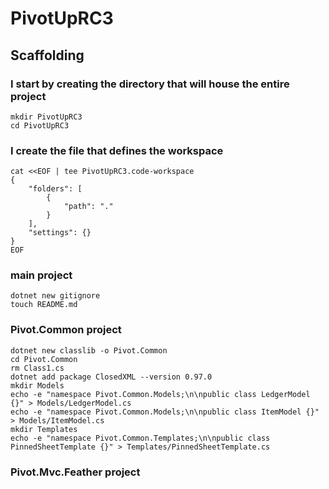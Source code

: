 # PivotUpRC3

## Scaffolding

### I start by creating the directory that will house the entire project

```shell
mkdir PivotUpRC3
cd PivotUpRC3
```

### I create the file that defines the workspace

```shell
cat <<EOF | tee PivotUpRC3.code-workspace
{
	"folders": [
		{
			"path": "."
		}
	],
	"settings": {}
}
EOF
```

### main project

```shell
dotnet new gitignore
touch README.md
```

### Pivot.Common project

```shell
dotnet new classlib -o Pivot.Common
cd Pivot.Common
rm Class1.cs
dotnet add package ClosedXML --version 0.97.0
mkdir Models
echo -e "namespace Pivot.Common.Models;\n\npublic class LedgerModel {}" > Models/LedgerModel.cs
echo -e "namespace Pivot.Common.Models;\n\npublic class ItemModel {}" > Models/ItemModel.cs
mkdir Templates
echo -e "namespace Pivot.Common.Templates;\n\npublic class PinnedSheetTemplate {}" > Templates/PinnedSheetTemplate.cs
```

### Pivot.Mvc.Feather project
